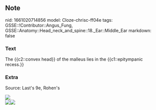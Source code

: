 ## Note
nid: 1661020714856
model: Cloze-chrisc-ff04e
tags: GSSE::!Contributor::Angus_Fung, GSSE::Anatomy::Head_neck_and_spine::18._Ear::Middle_Ear
markdown: false

### Text
The {{c2::convex head}} of the malleus lies in the {{c1::epitympanic recess.}}

### Extra
Source: Last's 9e, Rohen's
<div>
  <img src="paste-6bd2f386bc4002dc5544929eed07d458bb284ce3.jpg">
  <div>
    <div><img src= 
    "paste-d1ba0931b66c1bf2909a26fdd2931968c3500313.jpg"><img src= 
    "paste-95819e2de4cdf421cab98a9cdd583537d6847489.jpg"></div>
  </div>
</div>
